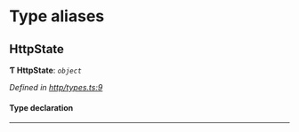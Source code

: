 

# Type aliases

<a id="httpstate"></a>

##  HttpState

**Ƭ HttpState**: *`object`*

*Defined in [http/types.ts:9](https://github.com/polkadot-js/api/blob/843f374/packages/rpc-provider/src/http/types.ts#L9)*

#### Type declaration

___


